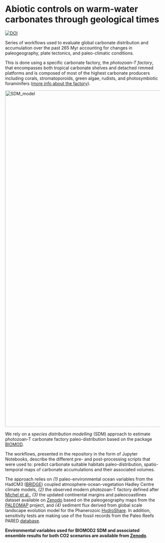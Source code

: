 # Abiotic controls on warm-water carbonates through geological times

[![DOI](https://zenodo.org/badge/DOI/10.5281/zenodo.17033776.svg)](https://doi.org/10.5281/zenodo.17033776)

Series of workflows used to evaluate global carbonate distribution and accumulation over the past 265 Myr accounting for changes in paleogeography, plate tectonics, and paleo-climatic conditions. 

This is done using a specific carbonate factory, the _photozoan-T factory_, that encompasses both tropical carbonate shelves and detached rimmed platforms and is composed of most of the highest carbonate producers including corals, stromatoporoids, green algae, rudists, and photosymbiotic foraminifers ([more info about the factory](https://www.nature.com/articles/s41598-019-52821-2)).

<img width="1096" alt="SDM_model" src="https://github.com/Geodels/paleoReef/assets/7201912/58ad164e-e4ae-4933-a531-5ce4a4b8cc11">

We rely on a _species distribution modelling_ (SDM) approach to estimate photozoan-T carbonate factory paleo-distribution based on the package [BIOMOD](https://biomodhub.github.io/biomod2/). 

The workflows, presented in the repository in the form of Jupyter Notebooks, describe the different pre- and post-processing scripts that were used to: predict carbonate suitable habitats paleo-distribution, spatio-temporal maps of carbonate accumulations and their associated volumes. 

The approach relies on _(1)_ paleo-environmental ocean variables from the HadCM3 ([BRIDGE](https://www.paleo.bristol.ac.uk)) coupled atmosphere-ocean-vegetation Hadley Centre climate models, _(2)_ the observed modern photozoan-T factory defined after [Michel et al.](https://www.researchgate.net/profile/Julien-Michel-5/publication/333885781_Marine_carbonate_factories_a_global_model_of_carbonate_platform_distribution/links/5d3b098e299bf1995b4cd0ad/Marine-carbonate-factories-a-global-model-of-carbonate-platform-distribution.pdf), _(3)_ the updated continental margins and paleocoastlines dataset available on [Zenodo](https://doi.org/10.5281/zenodo.3903163) based on the paleogeography maps from the [PALEOMAP](https://zenodo.org/records/5460860) project, and _(4)_ sediment flux derived from global scale landscape evolution model for the Phanerozoic [HydroShare](www.hydroshare.org/resource/0106c156507c4861b4cfd404022f9580). In addition, sensitivity tests are making use of the fossil records from the Paleo Reefs PARED [database](https://www.paleo-reefs.pal.uni-erlangen.de). 


**Environmental variables used for BIOMOD2 SDM and associated ensemble results for both CO2 scenarios are available from [Zenodo](https://zenodo.org/records/17033776)**.
